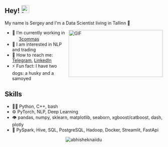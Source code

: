 
## Hey! <img src="https://media.giphy.com/media/hvRJCLFzcasrR4ia7z/giphy.gif" alt="Logo" width="25" height="25">
My name is Sergey and I'm a Data Scientist living in Tallinn 🌆

<img align="right" alt="GIF" src="https://github.com/abhisheknaiidu/abhisheknaiidu/blob/master/code.gif?raw=true" width="300" height="150" />

- 🔭 I’m currently working in <img src="https://hsto.org/getpro/moikrug/uploads/company/100/006/912/8/logo/9bbd356411a0c3a48ac43b1ecfbfb527.png" width="17px"> [3commas](https://3commas.io/)
- 🤔 I am interested in NLP and trading
- 💬 How to reach me: [Telegram](https://t.me/slgero), [LinkedIn](https://www.linkedin.com/in/sergey-savvov/)
- ⚡ Fun fact: I have two dogs: a husky and a samoyed

## Skills
- 👨‍💻 Python, C++, bash
- ⚙️ PyTorch, NLP, Deep Learning
- 👁️ pandas, numpy, sklearn, matplotlib, seaborn, xgboost/catboost, dash, plotly
- 💽 PySpark, Hive, SQL, PostgreSQL, Hadoop, Docker, Streamlit, FastApi

<p align="center"> <img src="https://github-readme-stats.vercel.app/api?username=slgero&show_icons=true&hide_border=true&theme=gotham" alt="abhisheknaiidu" />
